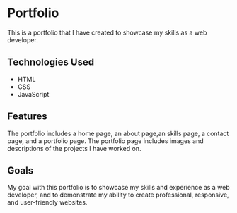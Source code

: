 # Portfolio

This is a portfolio that I have created to showcase my skills as a web developer.

## Technologies Used

- HTML
- CSS
- JavaScript

## Features

The portfolio includes a home page, an about page,an skills page, a contact page, and a portfolio page. The portfolio page includes images and descriptions of the projects I have worked on.

## Goals

My goal with this portfolio is to showcase my skills and experience as a web developer, and to demonstrate my ability to create professional, responsive, and user-friendly websites.
